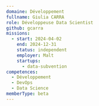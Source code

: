 ```yaml
---
domaine: Développement
fullname: Giulia CARRA
role: Développeuse Data Scientist
github: gcarra
missions:
  - start: 2024-04-02
    end: 2024-12-31
    status: independent
    employer: Malt
    startups:
      - data-subvention
competences:
  - Développement
  - DevOps
  - Data Science
memberType: beta
---
```

